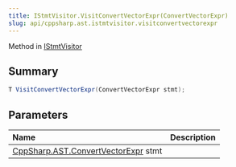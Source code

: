 ```yaml
---
title: IStmtVisitor.VisitConvertVectorExpr(ConvertVectorExpr)
slug: api/cppsharp.ast.istmtvisitor.visitconvertvectorexpr
---
```

Method in [IStmtVisitor](/api/cppsharp/ast/istmtvisitor)

## Summary



```csharp
T VisitConvertVectorExpr(ConvertVectorExpr stmt);
```

## Parameters

|Name|Description|
|:---|:---|
|[CppSharp.AST.ConvertVectorExpr](/api/cppsharp/ast/convertvectorexpr) stmt||

